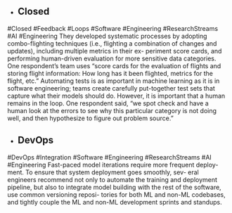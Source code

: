 - ## Closed
#Closed #Feedback #Loops #Software #Engineering #ResearchStreams #AI #Engineering 
They developed systematic processes by adopting combo-flighting techniques (i.e., flighting a combination of changes and updates), including multiple metrics in their ex- periment score cards, and performing human-driven evaluation for more sensitive data categories. One respondent’s team uses “score cards for the evaluation of flights and storing flight information: How long has it been flighted, metrics for the flight, etc.” Automating tests is as important in machine learning as it is in software engineering; teams create carefully put-together test sets that capture what their models should do. However, it is important that a human remains in the loop. One respondent said, “we spot check and have a human look at the errors to see why this particular category is not doing well, and then hypothesize to figure out problem source.”

- ## DevOps
#DevOps #Integration #Software #Engineering #ResearchStreams #AI #Engineering 
Fast-paced model iterations require more frequent deploy- ment. To ensure that system deployment goes smoothly, sev- eral engineers recommend not only to automate the training and deployment pipeline, but also to integrate model building with the rest of the software, use common versioning reposi- tories for both ML and non-ML codebases, and tightly couple the ML and non-ML development sprints and standups.

